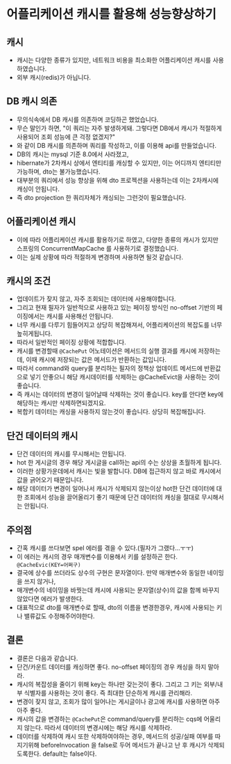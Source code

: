# 어플리케이션 캐시를 활용해 성능향상하기

## 캐시
* 캐시는 다양한 종류가 있지만, 네트워크 비용을 최소화한 어플리케이션 캐시를 사용하였습니다.
* 외부 캐시(redis)가 아닙니다.

## DB 캐시 의존
* 무의식속에서 DB 캐시를 의존하며 코딩하곤 했었습니다. 
* 무슨 말인가 하면, "이 쿼리는 자주 발생하게돼. 그렇다면 DB에서 캐시가 적절하게 사용되어 조회 성능에 큰 걱정 없겠지?"
* 와 같이 DB 캐시를 의존하며 쿼리를 작성하고, 이를 이용해 api를 만들었습니다.
* DB의 캐시는 mysql 기준 8.0에서 사라졌고, 
* hibernate가 2차캐시 상에서 엔티티를 캐싱할 수 있지만, 이는 어디까지 엔티티만 가능하며, dto는 불가능했습니다. 
* 대부분의 쿼리에서 성능 향상을 위해 dto 프로젝션을 사용하는데 이는 2차캐시에 캐싱이 안됩니다.
* 즉 dto projection 한 쿼리자체가 캐싱되는 그런것이 필요했습니다.

## 어플리케이션 캐시
* 이에 따라 어플리케이션 캐시를 활용하기로 하였고, 다양한 종류의 캐시가 있지만 스프링의 ConcurrentMapCache 를 사용하기로 결정했습니다.
* 이는 실제 상황에 따라 적절하게 변경하며 사용하면 될것 같습니다.

## 캐시의 조건
* 업데이트가 잦지 않고, 자주 조회되는 데이터에 사용해야합니다.
* 그리고 현재 필자가 일반적으로 사용하고 있는 페이징 방식인 no-offset 기반의 페이징에서는 캐시를 사용해선 안됩니다.
* 너무 캐시를 다루기 힘들어지고 상당히 복잡해져서, 어플리케이션의 복잡도를 너무 높히게됩니다.
* 따라서 일반적인 페이징 상황에 적합합니다.
* 캐시를 변경할때 `@CachePut` 어노테이션은 메서드의 실행 결과를 캐시에 저장하는데, 이때 캐시에 저장되는 값은 메서드가 반환하는 값입니다. 
* 따라서 command와 query를 분리하는 필자의 정책상 업데이트 메서드에 반환값으로 넣기 안좋으니 해당 캐시데이터를 삭제하는 @CacheEvict을 사용하는 것이 좋습니다.
* 즉 캐시는 데이터의 변경이 일어날때 삭제하는 것이 좋습니다. key를 안다면 key에 해당하는 캐시만 삭제하면되겠지요.
* 복합키 데이터는 캐싱을 사용하지 않는것이 좋습니다. 상당히 복잡해집니다.

## 단건 데이터의 캐시
* 단건 데이터의 캐시를 무시해서는 안됩니다.
* hot 한 게시글의 경우 해당 게시글을 call하는 api의 수는 상상을 초월하게 됩니다.
* 이러한 상황가운데에서 캐시는 빛을 발합니다. DB에 접근하지 않고 바로 캐시에서 값을 긁어오기 때문입니다.
* 해당 데이터가 변경이 일어나서 캐시가 삭제되지 않는이상 hot한 단건 데이터에 대한 조회에서 성능을 끌어올리기 좋기 때문에 단건 데이터의 캐싱을 절대로 무시해서는 안됩니다.

## 주의점
* 간혹 캐시를 쓰다보면 spel 에러를 겪을 수 있다.(필자가 그랬다...ㅜㅜ)
* 이 에러는 캐시의 경우 매개변수를 이용해서 키를 설정하곤 한다. `@CacheEvic(KEY=어쩌구)`
* 결국에 상수를 쓰더라도 상수의 구현은 문자열이다. 만약 매개변수와 동일한 네이밍을 쓰지 않거나,
* 매개변수의 네이밍을 바꿧는데 캐시에 사용되는 문자열(상수)의 값을 함께 바꾸지 않았다면 에러가 발생한다.
* 대표적으로 dto를 매개변수로 할때, dto의 이름을 변경한경우, 캐시에 사용되는 키나 밸류값도 수정해주어야한다.

## 결론
* 결론은 다음과 같습니다.
* 단건/카운트 데이터를 캐싱하면 좋다. no-offset 페이징의 경우 캐싱을 하지 말아라. 
* 캐시의 복잡성을 줄이기 위해 key는 하나만 갖는것이 좋다. 그리고 그 키는 외부/내부 식별자를 사용하는 것이 좋다. 즉 최대한 단순하게 캐시를 관리해라.
* 변경이 잦지 않고, 조회가 많이 일어나는 게시글이나 광고에 캐시를 사용하면 아주아주 좋다.
* 캐시의 값을 변경하는 `@CachePut`은 command/query를 분리하는 cqs에 어울리지 않는다. 따라서 데이터의 변경시에는 해당 캐시를 삭제하라.
* 데이터를 삭제하여 캐시 또한 삭제하여야하는 경우, 메서드의 성공/실패 여부를 따지기위해 beforeInvocation 을 false로 두어 메서드가 끝나고 난 후 캐시가 삭제되도록한다. default는 false이다.